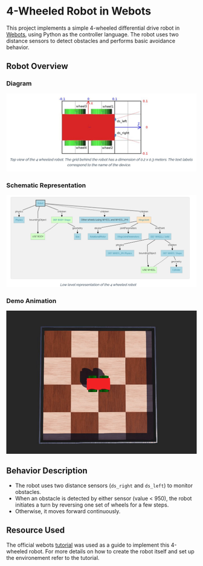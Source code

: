 # 4-Wheeled Robot in Webots

This project implements a simple 4-wheeled differential drive robot in [Webots](https://cyberbotics.com/), using Python as the controller language. The robot uses two distance sensors to detect obstacles and performs basic avoidance behavior.

## Robot Overview

### Diagram
![Robot View](./4_wheeled_robot.jpg)

### Schematic Representation
![Representation](./4_wheeled_robot_representation.jpg)

### Demo Animation
![Demo](./4_wheeled_robot.gif)

## Behavior Description

- The robot uses two distance sensors (`ds_right` and `ds_left`) to monitor obstacles.
- When an obstacle is detected by either sensor (value < 950), the robot initiates a turn by reversing one set of wheels for a few steps.
- Otherwise, it moves forward continuously.

## Resource Used
The official webots [tutorial](https://cyberbotics.com/doc/guide/tutorial-6-4-wheels-robot?tab-language=python) was used as a guide to implement this 4-wheeled robot. For more details on how to create the robot itself and set up the environement refer to the tutorial.
